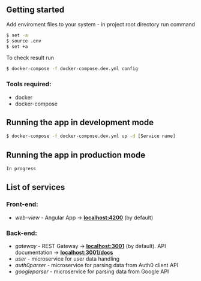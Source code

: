 ## Getting started
 Add enviroment files to your system - in project root directory run command
```bash
$ set -a
$ source .env
$ set +a
```
To check result run
```bash
$ docker-compose -f docker-compose.dev.yml config
```
<h3><b>Tools required:</b></h3><ul><li>docker</li><li>docker-compose</li></ul>
 
## Running the app in development mode

```bash
$ docker-compose -f docker-compose.dev.yml up -d [Service name]
```
## Running the app in production mode

```bash
In progress
```

## List of services
<h3><b>Front-end:</b></h3><ul><li><i>web-view</i> - Angular App -> <a href="http://localhost:4200"><b>localhost:4200</b></a> (by default) </li></ul>
<h3><b>Back-end:</b></h3><ul><li><i>gateway</i> - REST Gateway -> <a href="http://localhost:3001"><b>localhost:3001</b></a> (by default). API documentation -> <a href="http://localhost:3001/docs"><b>localhost:3001/docs</b></a>  </li> <li><i>user</i> - microservice for user data handling</li><li><i>auth0parser</i> - microservice for parsing data from Auth0 client API </li><li><i>googleparser</i> - microservice for parsing data from Google API </li></ul>



